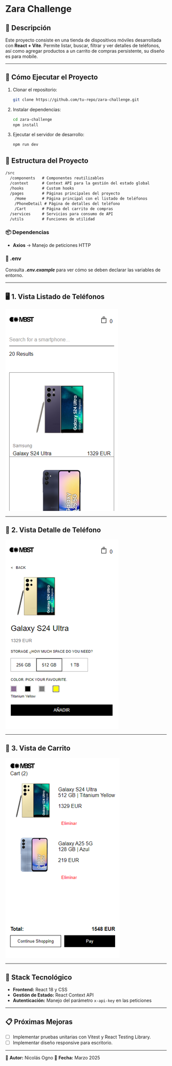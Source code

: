 # Zara Challenge

## 📌 Descripción
Este proyecto consiste en una tienda de dispositivos móviles desarrollada con **React + Vite**. Permite listar, buscar, filtrar y ver detalles de teléfonos, así como agregar productos a un carrito de compras persistente, su diseño es para mobile.

---

## 📌 Cómo Ejecutar el Proyecto
1. Clonar el repositorio:
   ```bash
   git clone https://github.com/tu-repo/zara-challenge.git
   ```
2. Instalar dependencias:
   ```bash
   cd zara-challenge
   npm install
   ```
3. Ejecutar el servidor de desarrollo:
   ```bash
   npm run dev
   ```

## 📁 Estructura del Proyecto
```
/src
  /components   # Componentes reutilizables
  /context      # Context API para la gestión del estado global
  /hooks        # Custom hooks
  /pages        # Páginas principales del proyecto
    /Home       # Página principal con el listado de teléfonos
    /PhoneDetail # Página de detalles del teléfono
    /Cart       # Página del carrito de compras
  /services     # Servicios para consumo de API
  /utils        # Funciones de utilidad
```

### 📦 Dependencias
- **Axios** → Manejo de peticiones HTTP

### 👀 .env
Consulta ***.env.example*** para ver cómo se deben declarar las variables de entorno.

---

## 🖥️ 1. Vista Listado de Teléfonos


![vista carrito](readmeImgs/home.png)

---

## 📱 2. Vista Detalle de Teléfono


![vista carrito](readmeImgs/details.png)

---

## 🛒 3. Vista de Carrito


![vista carrito](readmeImgs/cart.png)

---

## 🚀 Stack Tecnológico
- **Frontend:** React 18 y CSS
- **Gestión de Estado:** React Context API
- **Autenticación:** Manejo del parámetro `x-api-key` en las peticiones

---


## 📋 Próximas Mejoras
- [ ] Implementar pruebas unitarias con Vitest y React Testing Library.
- [ ] Implementar diseño responsive para escritorio.

---

📌 **Autor:** Nicolás Ogno
📅 **Fecha:** Marzo 2025


